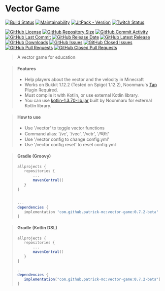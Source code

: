 # Vector Game

[![Build Status](https://travis-ci.org/patrick-mc/vector-game.svg?branch=master)](https://travis-ci.com/patrick-mc/vector-game)
[![Maintainability](https://api.codeclimate.com/v1/badges/b17b137a6f59132279ba/maintainability)](https://codeclimate.com/github/patrick-mc/vector-game/maintainability)
[![JitPack - Version](https://jitpack.io/v/patrick-mc/vector-game.svg)](https://jitpack.io/#patrick-mc/vector-game)
[![Twitch Status](https://img.shields.io/twitch/status/patrickkr)](https://twitch.tv/patrickkr)

[![GitHub License](https://img.shields.io/github/license/patrick-mc/vector-game)](https://github.com/patrick-mc/vector-game/blob/master/LICENSE)
[![GitHub Repository Size](https://img.shields.io/github/repo-size/patrick-mc/vector-game)](https://github.com/patrick-mc/vector-game)
[![GitHub Commit Activity](https://img.shields.io/github/commit-activity/w/patrick-mc/vector-game)](https://github.com/patrick-mc/vector-game/commits)
[![GitHub Last Commit](https://img.shields.io/github/last-commit/patrick-mc/vector-game)](https://github.com/patrick-mc/vector-game/commits)
[![GitHub Release Date](https://img.shields.io/github/release-date/patrick-mc/vector-game)](https://github.com/patrick-mc/vector-game/releases)
[![GitHub Latest Release](https://img.shields.io/github/v/release/patrick-mc/vector-game)](https://github.com/patrick-mc/vector-game/releases)
[![GitHub Downloads](https://img.shields.io/github/downloads/patrick-mc/vector-game/total)](https://github.com/patrick-mc/vector-game/releases)
[![GitHub Issues](https://img.shields.io/github/issues-raw/patrick-mc/vector-game)](https://github.com/patrick-mc/vector-game/issues?q=is%3Aissue+is%3Aopen)
[![GitHub Closed Issues](https://img.shields.io/github/issues-closed-raw/patrick-mc/vector-game)](https://github.com/patrick-mc/vector-game/issues?q=is%3Aissue+is%3Aclosed)
[![GitHub Pull Requests](https://img.shields.io/github/issues-pr-raw/patrick-mc/vector-game)](https://github.com/patrick-mc/vector-game/pulls?q=is%3Apr+is%3Aopen)
[![GitHub Closed Pull Requests](https://img.shields.io/github/issues-pr-closed-raw/patrick-mc/vector-game)](https://github.com/patrick-mc/vector-game/pulls?q=is%3Apr+is%3Aclosed)

> A vector game for education

> #### Features
> - Help players about the vector and the velocity in Minecraft
> - Works on Bukkit 1.12.2 (Tested on Spigot 1.12.2), Noonmaru's [Tap](https://github.com/noonmaru/tap/releases/1.0.1/) Plugin Required.
> - Must compile it with Kotlin, or use external Kotlin library. 
> - You can use [kotlin-1.3.70-lib.jar](https://github.com/noonmaru/kotlin-plugin/releases/download/1.3.70/kotlin-1.3.70-lib.jar) built by Noonmaru for external Kotlin library.

> #### How to use
> - Use '/vector' to toggle vector functions
> - Command alias: '/vc', '/vec', '/vctr', '/벡터'
> - Use '/vector config <config-name> <config-value> to change config.yml'
> - Use '/vector config reset' to reset config.yml

> #### Gradle (Groovy)
>```groovy
>allprojects {
>    repositories {
>        ...
>        mavenCentral()
>    }
>}
>
>
>...
>dependencies {
>    implementation 'com.github.patrick-mc:vector-game:0.7.2-beta'
>}
>```

> #### Gradle (Kotlin DSL)
>```groovy
>allprojects {
>    repositories {
>        ...
>        mavenCentral()
>    }
>}
>
>...
>dependencies {
>    implementation("com.github.patrick-mc:vector-game:0.7.2-beta")
>}
>```